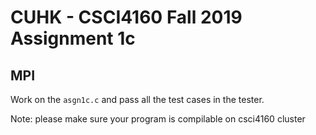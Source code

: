 # CUHK - CSCI4160 Fall 2019 Assignment 1c

## MPI

Work on the `asgn1c.c` and pass all the test cases in the tester.

Note: please make sure your program is compilable on csci4160 cluster
